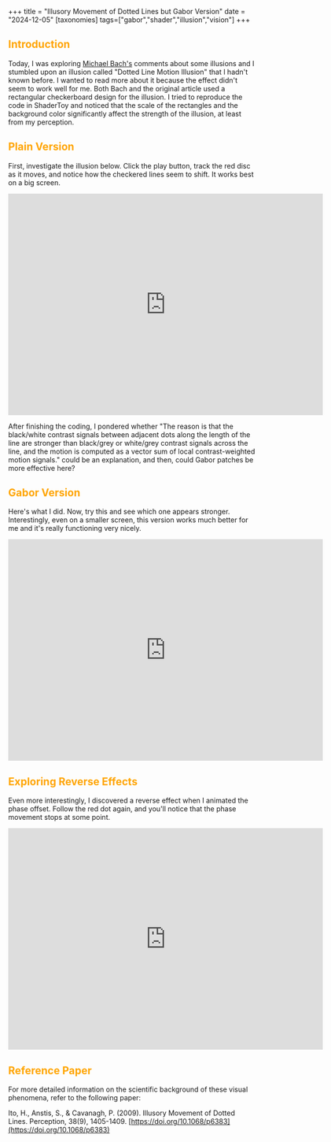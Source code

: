 +++
title = "Illusory Movement of Dotted Lines but Gabor Version"
date = "2024-12-05"
[taxonomies]
tags=["gabor","shader","illusion","vision"]
+++


## <span style="color:orange;">Introduction</span>
Today, I was exploring [Michael Bach's](https://michaelbach.de/ot/mot-dottedLines/index.html) comments about some illusions and I stumbled upon an illusion called "Dotted Line Motion Illusion" that I hadn't known before. I wanted to read more about it because the effect didn't seem to work well for me. Both Bach and the original article used a rectangular checkerboard design for the illusion. I tried to reproduce the code in ShaderToy and noticed that the scale of the rectangles and the background color significantly affect the strength of the illusion, at least from my perception.

## <span style="color:orange;">Plain Version</span>
First, investigate the illusion below. Click the play button, track the red disc as it moves, and notice how the checkered lines seem to shift. It works best on a big screen.

<div align="center">
<iframe width="640" height="450" frameborder="0" src="https://www.shadertoy.com/embed/XcKXRV?gui=true&t=10&paused=true&muted=false" allowfullscreen></iframe>
</div>

After finishing the coding, I pondered whether "The reason is that the black/white contrast signals between adjacent dots along the length of the line are stronger than black/grey or white/grey contrast signals across the line, and the motion is computed as a vector sum of local contrast-weighted motion signals." could be an explanation, and then, could Gabor patches be more effective here?

## <span style="color:orange;">Gabor Version</span>
Here's what I did. Now, try this and see which one appears stronger. Interestingly, even on a smaller screen, this version works much better for me and it's really functioning very nicely.

<div align="center">
<iframe width="640" height="450" frameborder="0" src="https://www.shadertoy.com/embed/McKSRK?gui=true&t=10&paused=true&muted=false" allowfullscreen></iframe>
</div>

## <span style="color:orange;">Exploring Reverse Effects</span>
Even more interestingly, I discovered a reverse effect when I animated the phase offset. Follow the red dot again, and you'll notice that the phase movement stops at some point.

<div align="center">
<iframe width="640" height="450" frameborder="0" src="https://www.shadertoy.com/embed/4fyXz3?gui=true&t=10&paused=true&muted=false" allowfullscreen></iframe>
</div>

## <span style="color:orange;">Reference Paper</span>
For more detailed information on the scientific background of these visual phenomena, refer to the following paper:

Ito, H., Anstis, S., & Cavanagh, P. (2009). Illusory Movement of Dotted Lines. Perception, 38(9), 1405-1409. [https://doi.org/10.1068/p6383](https://doi.org/10.1068/p6383)
